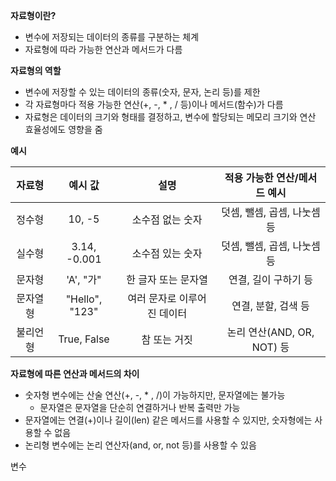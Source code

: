 **자료형이란?**
- 변수에 저장되는 데이터의 종류를 구분하는 체계
- 자료형에 따라 가능한 연산과 메서드가 다름

**자료형의 역할**
- 변수에 저장할 수 있는 데이터의 종류(숫자, 문자, 논리 등)를 제한
- 각 자료형마다 적용 가능한 연산(+,  -,  * , / 등)이나 메서드(함수)가 다름
- 자료형은 데이터의 크기와 형태를 결정하고, 변수에 할당되는 메모리 크기와 연산 효율성에도 영향을 줌

**예시**

| 자료형  |      예시 값      |       설명        |   적용 가능한 연산/메서드 예시    |
| :--: | :------------: | :-------------: | :-------------------: |
| 정수형  |     10, -5     |    소수점 없는 숫자    |   덧셈, 뺄셈, 곱셈, 나눗셈 등   |
| 실수형  |  3.14, -0.001  |    소수점 있는 숫자    |   덧셈, 뺄셈, 곱셈, 나눗셈 등   |
| 문자형  |    'A', "가"    |   한 글자 또는 문자열   |     연결, 길이 구하기 등      |
| 문자열형 | "Hello", "123" | 여러 문자로 이루어진 데이터 |     연결, 분할, 검색 등      |
| 불리언형 |  True, False   |     참 또는 거짓     | 논리 연산(AND, OR, NOT) 등 |
**자료형에 따른 연산과 메서드의 차이**
- 숫자형 변수에는 산술 연산(+, -, * , /)이 가능하지만, 문자열에는 불가능
	- 문자열은 문자열을 단순히 연결하거나 반복 출력만 가능
- 문자열에는 연결(+)이나 길이(len) 같은 메서드를 사용할 수 있지만, 숫자형에는 사용할 수 없음
- 논리형 변수에는 논리 연산자(and, or, not 등)를 사용할 수 있음






















변수